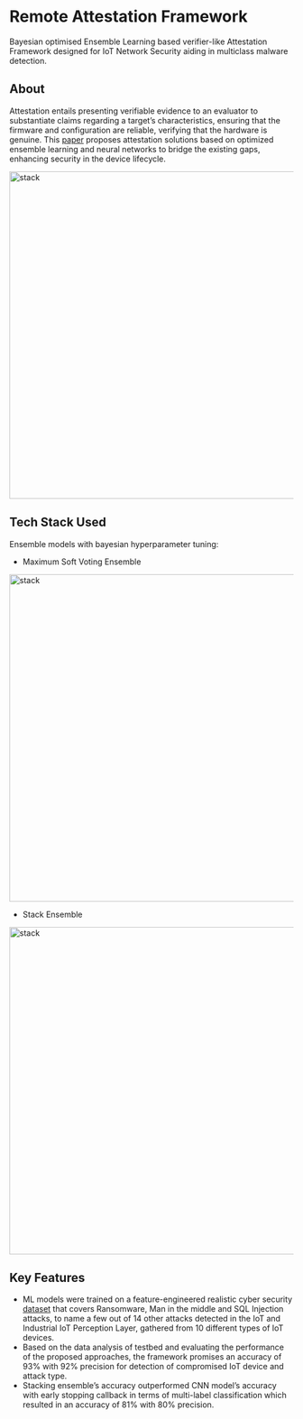 # Remote Attestation Framework
Bayesian optimised Ensemble Learning based verifier-like Attestation Framework designed for IoT Network Security aiding in multiclass malware detection.

## About
Attestation entails presenting verifiable evidence to an evaluator to substantiate claims regarding a target’s characteristics, ensuring that the firmware and configuration are reliable, verifying that the hardware is genuine. This [paper](https://github.com/lazybug19/Attester_Design/blob/main/Secure%20IoT%20Network%20Attestation%20Framework%20Using%20Ensemble%20Learning.pdf) proposes attestation solutions based on optimized ensemble learning and neural networks to bridge the existing gaps, enhancing security in the device lifecycle.

<img width="581" alt="stack" src="https://github.com/user-attachments/assets/ad87bf6d-131e-4754-82e0-b9c8649f1222">

## Tech Stack Used
Ensemble models with bayesian hyperparameter tuning:

- Maximum Soft Voting Ensemble
  
<img width="581" alt="stack" src="https://github.com/user-attachments/assets/cbc8f809-3765-492c-9701-acd038e646b0">

- Stack Ensemble

<img width="581" alt="stack" src="https://github.com/user-attachments/assets/b4eb870f-7e7d-4eba-8ef9-9265fea58a1e">

## Key Features
- ML models were trained on a feature-engineered realistic cyber security [dataset](https://www.kaggle.com/datasets/mohamedamineferrag/edgeiiotset-cyber-security-dataset-of-iot-iiot/data) that covers Ransomware, Man in the middle and SQL Injection attacks, to name a few out of 14 other attacks detected in the IoT and Industrial IoT Perception Layer, gathered from 10 different types of IoT devices.
- Based on the data analysis of testbed and evaluating the performance of the proposed approaches, the framework promises an accuracy of 93% with 92% precision for detection of compromised IoT device and attack type.
- Stacking ensemble’s accuracy outperformed CNN model’s accuracy with early stopping callback in terms of multi-label classification which resulted in an accuracy of 81% with 80% precision.
